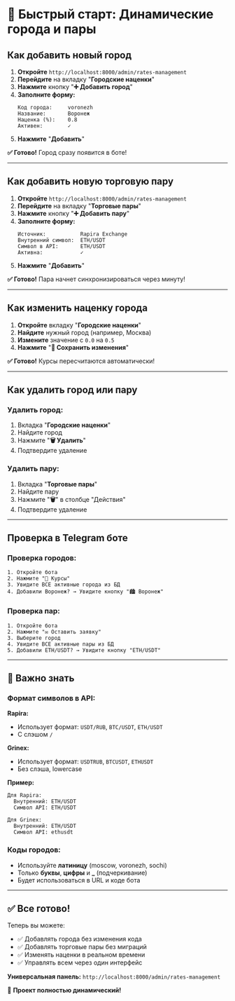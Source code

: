 # 🚀 Быстрый старт: Динамические города и пары

## Как добавить новый город

1. **Откройте** `http://localhost:8000/admin/rates-management`
2. **Перейдите** на вкладку "**Городские наценки**"
3. **Нажмите** кнопку "**➕ Добавить город**"
4. **Заполните форму:**
   ```
   Код города:     voronezh
   Название:       Воронеж
   Наценка (%):    0.8
   Активен:        ✓
   ```
5. **Нажмите** "**Добавить**"

**✅ Готово!** Город сразу появится в боте!

---

## Как добавить новую торговую пару

1. **Откройте** `http://localhost:8000/admin/rates-management`
2. **Перейдите** на вкладку "**Торговые пары**"
3. **Нажмите** кнопку "**➕ Добавить пару**"
4. **Заполните форму:**
   ```
   Источник:           Rapira Exchange
   Внутренний символ:  ETH/USDT
   Символ в API:       ETH/USDT
   Активна:            ✓
   ```
5. **Нажмите** "**Добавить**"

**✅ Готово!** Пара начнет синхронизироваться через минуту!

---

## Как изменить наценку города

1. **Откройте** вкладку "**Городские наценки**"
2. **Найдите** нужный город (например, Москва)
3. **Измените** значение с `0.0` на `0.5`
4. **Нажмите** "**💾 Сохранить изменения**"

**✅ Готово!** Курсы пересчитаются автоматически!

---

## Как удалить город или пару

### Удалить город:
1. Вкладка "**Городские наценки**"
2. Найдите город
3. Нажмите "**🗑 Удалить**"
4. Подтвердите удаление

### Удалить пару:
1. Вкладка "**Торговые пары**"
2. Найдите пару
3. Нажмите "**🗑**" в столбце "Действия"
4. Подтвердите удаление

---

## Проверка в Telegram боте

### Проверка городов:

```
1. Откройте бота
2. Нажмите "💱 Курсы"
3. Увидите ВСЕ активные города из БД
4. Добавили Воронеж? → Увидите кнопку "🏙 Воронеж"
```

### Проверка пар:

```
1. Откройте бота
2. Нажмите "✉️ Оставить заявку"
3. Выберите город
4. Увидите ВСЕ активные пары из БД
5. Добавили ETH/USDT? → Увидите кнопку "ETH/USDT"
```

---

## 🎯 Важно знать

### Формат символов в API:

**Rapira:**
- Использует формат: `USDT/RUB`, `BTC/USDT`, `ETH/USDT`
- С слэшом `/`

**Grinex:**
- Использует формат: `USDTRUB`, `BTCUSDT`, `ETHUSDT`
- Без слэша, lowercase

**Пример:**
```
Для Rapira:
  Внутренний: ETH/USDT
  Символ API: ETH/USDT

Для Grinex:
  Внутренний: ETH/USDT
  Символ API: ethusdt
```

### Коды городов:

- Используйте **латиницу** (moscow, voronezh, sochi)
- Только **буквы**, **цифры** и **_** (подчеркивание)
- Будет использоваться в URL и коде бота

---

## ✅ Все готово!

Теперь вы можете:
- ✅ Добавлять города без изменения кода
- ✅ Добавлять торговые пары без миграций
- ✅ Изменять наценки в реальном времени
- ✅ Управлять всем через один интерфейс

**Универсальная панель:** `http://localhost:8000/admin/rates-management`

🎉 **Проект полностью динамический!**

